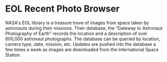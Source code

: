# EOL Recent Photo Browser

NASA's EOL library is a treasure trove of images
from space taken by astronauts during their missions.  Their database, the &ldquo;Gateway to
Astronaut Photography of Earth&rdquo; records the location and a description of over 600,000 astronaut 
photographs. The database can be queried by location, camera type, date, mission, etc.  Updates
are pushed into the database a few times a week as images are downloaded from the International
Space Station.


